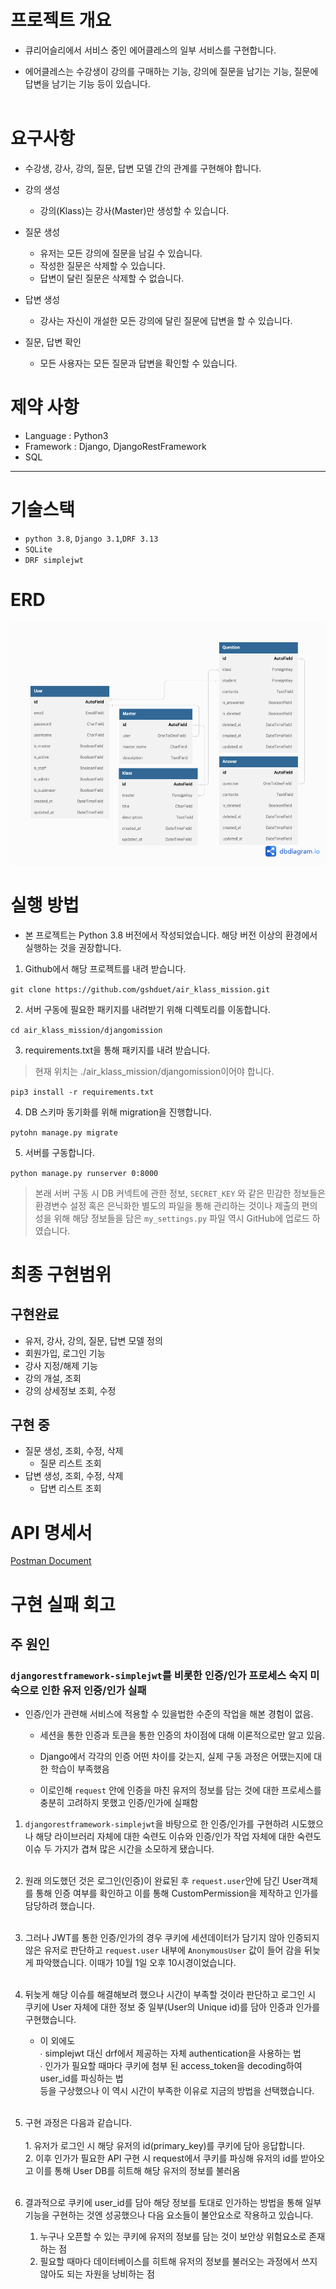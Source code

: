 # 프로젝트 개요

* 큐리어슬리에서 서비스 중인 에어클레스의 일부 서비스를 구현합니다.

* 에어클레스는 수강생이 강의를 구매하는 기능, 강의에 질문을 남기는 기능, 질문에 답변을 남기는 기능 등이 있습니다.
<br><br>

# 요구사항

* 수강생, 강사, 강의, 질문, 답변 모델 간의 관계를 구현해야 합니다.

* 강의 생성
  * 강의(Klass)는 강사(Master)만 생성할 수 있습니다.

* 질문 생성
  * 유저는 모든 강의에 질문을 남길 수 있습니다.
  * 작성한 질문은 삭제할 수 있습니다.
  * 답변이 달린 질문은 삭제할 수 없습니다.

* 답변 생성
  * 강사는 자신이 개설한 모든 강의에 달린 질문에 답변을 할 수 있습니다.

* 질문, 답변 확인
  * 모든 사용자는 모든 질문과 답변을 확인할 수 있습니다.

# 제약 사항

* Language : Python3
* Framework : Django, DjangoRestFramework
* SQL

***
# 기술스택

* `python 3.8`, `Django 3.1`,`DRF 3.13`
* `SQLite`
* `DRF simplejwt`

# ERD
<img src="./Airklass.png">  


# 실행 방법

* 본 프로젝트는 Python 3.8 버전에서 작성되었습니다. 해당 버전 이상의 환경에서 실행하는 것을 권장합니다.


1. Github에서 해당 프로젝트를 내려 받습니다.

`git clone https://github.com/gshduet/air_klass_mission.git`

2. 서버 구동에 필요한 패키지를 내려받기 위해 디렉토리를 이동합니다.

`cd air_klass_mission/djangomission`

3. requirements.txt을 통해 패키지를 내려 받습니다.
>현재 위치는 ./air_klass_mission/djangomission이어야 합니다.

`pip3 install -r requirements.txt`

4. DB 스키마 동기화를 위해 migration을 진행합니다.

`pytohn manage.py migrate`

5. 서버를 구동합니다.

`python manage.py runserver 0:8000`

> 본래 서버 구동 시 DB 커넥트에 관한 정보, `SECRET_KEY` 와 같은 민감한 정보들은 환경변수 설정 혹은 은닉화한 별도의 파일을 통해 관리하는 것이나 제출의 편의성을 위해 해당 정보들을 담은 `my_settings.py` 파일 역시 GitHub에 업로드 하였습니다.

# 최종 구현범위

## 구현완료
* 유저, 강사, 강의, 질문, 답변 모델 정의
* 회원가입, 로그인 기능
* 강사 지정/해제 기능
* 강의 개설, 조회
* 강의 상세정보 조회, 수정


## 구현 중
* 질문 생성, 조회, 수정, 삭제
  * 질문 리스트 조회
* 답변 생성, 조회, 수정, 삭제
  * 답변 리스트 조회

# API 명세서
[Postman Document](https://documenter.getpostman.com/view/18212355/2s83tGmWVN)

# 구현 실패 회고

## 주 원인
### `djangorestframework-simplejwt`를 비롯한 인증/인가 프로세스 숙지 미숙으로 인한 유저 인증/인가 실패

* 인증/인가 관련해 서비스에 적용할 수 있을법한 수준의 작업을 해본 경험이 없음. 

  * 세션을 통한 인증과 토큰을 통한 인증의 차이점에 대해 이론적으로만 알고 있음.

  * Django에서 각각의 인증 어떤 차이를 갖는지, 실제 구동 과정은 어땠는지에 대한 학습이 부족했음 
  * 이로인해 `request` 안에 인증을 마친 유저의 정보를 담는 것에 대한 프로세스를 충분히 고려하지 못했고 인증/인가에 실패함


1. `djangorestframework-simplejwt`을 바탕으로 한 인증/인가를 구현하려 시도했으나 해당 라이브러리 자체에 대한 숙련도 이슈와 인증/인가 작업 자체에 대한 숙련도 이슈 두 가지가 겹쳐 많은 시간을 소모하게 됐습니다.<br><br>
2. 원래 의도했던 것은 로그인(인증)이 완료된 후  `request.user`안에 담긴 User객체를 통해 인증 여부를 확인하고 이를 통해 CustomPermission을 제작하고 인가를 담당하려 했습니다. <br><br>
3. 그러나 JWT를 통한 인증/인가의 경우 쿠키에 세션데이터가 담기지 않아 인증되지 않은 유저로 판단하고 `request.user` 내부에 `AnonymousUser` 값이 들어 감을 뒤늦게 파악했습니다. 이때가 10월 1일 오후 10시경이었습니다.<br><br>
4. 뒤늦게 해당 이슈를 해결해보려 했으나 시간이 부족할 것이라 판단하고 로그인 시 쿠키에 User 자체에 대한 정보 중 일부(User의 Unique id)를 담아 인증과 인가를 구현했습니다.
   * 이 외에도<br>
      ∙ simplejwt 대신 drf에서 제공하는 자체 authentication을 사용하는 법<br>
      ∙ 인가가 필요할 때마다 쿠키에 첨부 된 access_token을 decoding하여 user_id를 파싱하는 법<br>
등을 구상했으나 이 역시 시간이 부족한 이유로 지금의 방법을 선택했습니다.
<br><br>
5. 구현 과정은 다음과 같습니다.<br>
<br>1. 유저가 로그인 시 해당 유저의 id(primary_key)를 쿠키에 담아 응답합니다.<br>2. 이후 인가가 필요한 API 구현 시 request에서 쿠키를 파싱해 유저의 id를 받아오고 이를 통해 User DB를 히트해 해당 유저의 정보를 불러옴<br><br>

6. 결과적으로 쿠키에 user_id를 담아 해당 정보를 토대로 인가하는 방법을 통해 일부 기능을 구현하는 것엔 성공했으나 다음 요소들이 불안요소로 작용하고 있습니다.
    1. 누구나 오픈할 수 있는 쿠키에 유저의 정보를 담는 것이 보안상 위험요소로 존재하는 점<br> 
    2. 필요할 때마다 데이터베이스를 히트해 유저의 정보를 불러오는 과정에서 쓰지 않아도 되는 자원을 낭비하는 점
